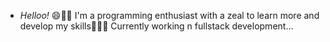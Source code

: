 - *Helloo!* 😄👋🏼
 I'm a programming enthusiast with a zeal to learn more and develop my skills👩🏽‍💻
 Currently working n fullstack development...




<!---
joykara/joykara is a ✨ special ✨ repository because its `README.md` (this file) appears on your GitHub profile.
You can click the Preview link to take a look at your changes.
--->
